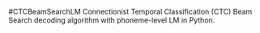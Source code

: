 #CTCBeamSearchLM
Connectionist Temporal Classification (CTC) Beam Search decoding algorithm with phoneme-level LM in Python.